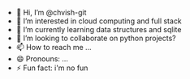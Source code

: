 - 👋 Hi, I’m @chvish-git
- 👀 I’m interested in cloud computing and full stack
- 🌱 I’m currently learning data structures and sqlite
- 💞️ I’m looking to collaborate on python projects?
- 📫 How to reach me ...
- 😄 Pronouns: ...
- ⚡ Fun fact: i'm no fun

<!---
chvish-git/chvish-git is a ✨ special ✨ repository because its `README.md` (this file) appears on your GitHub profile.
You can click the Preview link to take a look at your changes.
--->

